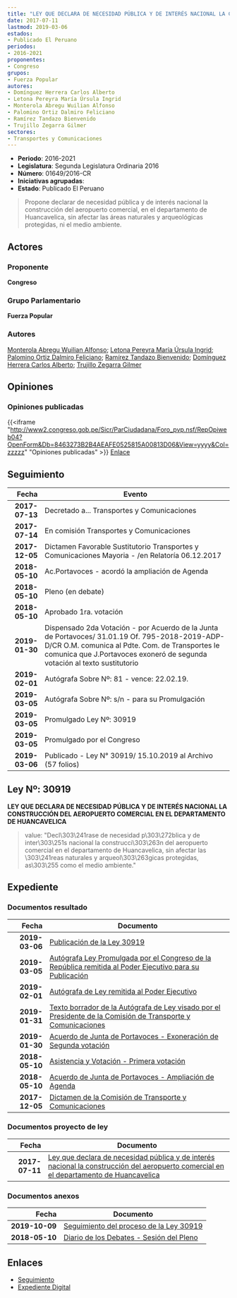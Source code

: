 ```yaml
---
title: "LEY QUE DECLARA DE NECESIDAD PÚBLICA Y DE INTERÉS NACIONAL LA CONSTRUCCIÓN DEL AEROPUERTO COMERCIAL EN EL DEPARTAMENTO DE HUANCAVELICA"
date: 2017-07-11
lastmod: 2019-03-06
estados:
- Publicado El Peruano
periodos:
- 2016-2021
proponentes:
- Congreso
grupos:
- Fuerza Popular
autores:
- Domínguez Herrera Carlos Alberto
- Letona Pereyra María Úrsula Ingrid
- Monterola Abregu Wuilian Alfonso
- Palomino Ortiz Dalmiro Feliciano
- Ramírez Tandazo Bienvenido
- Trujillo Zegarra Gilmer
sectores:
- Transportes y Comunicaciones
---
```

- **Periodo**: 2016-2021
- **Legislatura**: Segunda Legislatura Ordinaria 2016
- **Número**: 01649/2016-CR
- **Iniciativas agrupadas**: 
- **Estado**: Publicado El Peruano

> Propone declarar de necesidad pública y de interés nacional la construcción del aeropuerto comercial, en el departamento de Huancavelica, sin afectar las áreas naturales y arqueológicas protegidas, ni el medio ambiente.


## Actores

### Proponente

**Congreso**

### Grupo Parlamentario

**Fuerza Popular**

### Autores

[Monterola Abregu Wuilian Alfonso](mailto:mailto:wmonterola@congreso.gob.pe); [Letona Pereyra María Úrsula Ingrid](mailto:mailto:mletona@congreso.gob.pe); [Palomino Ortiz Dalmiro Feliciano](mailto:mailto:dfpalomino@congreso.gob.pe); [Ramírez Tandazo Bienvenido](mailto:mailto:bramirez@congreso.gob.pe); [Domínguez Herrera Carlos Alberto](mailto:mailto:cdominguez@congreso.gob.pe); [Trujillo Zegarra Gilmer](mailto:mailto:gtrujilloz@congreso.gob.pe)

## Opiniones

### Opiniones publicadas

{{<iframe "http://www2.congreso.gob.pe/Sicr/ParCiudadana/Foro_pvp.nsf/RepOpiweb04?OpenForm&Db=8463273B2B4AEAFE0525815A00813D06&View=yyyy&Col=zzzzz" "Opiniones publicadas" >}}
[Enlace](http://www2.congreso.gob.pe/Sicr/ParCiudadana/Foro_pvp.nsf/RepOpiweb04?OpenForm&Db=8463273B2B4AEAFE0525815A00813D06&View=yyyy&Col=zzzzz)


## Seguimiento

| Fecha | Evento |
|------:|--------|
| **2017-07-13** | Decretado a... Transportes y Comunicaciones |
| **2017-07-14** | En comisión Transportes y Comunicaciones |
| **2017-12-05** | Dictamen Favorable Sustitutorio Transportes y Comunicaciones Mayoria - /en Relatoría 06.12.2017 |
| **2018-05-10** | Ac.Portavoces - acordó la ampliación de Agenda |
| **2018-05-10** | Pleno (en debate) |
| **2018-05-10** | Aprobado 1ra. votación |
| **2019-01-30** | Dispensado 2da Votación - por Acuerdo de la Junta de Portavoces/ 31.01.19 Of. 795-2018-2019-ADP-D/CR O.M. comunica al Pdte. Com. de Transportes le comunica que J.Portavoces exoneró de segunda votación al texto sustitutorio |
| **2019-02-01** | Autógrafa Sobre Nº: 81 - vence: 22.02.19. |
| **2019-03-05** | Autógrafa Sobre Nº: s/n - para su Promulgación |
| **2019-03-05** | Promulgado Ley Nº: 30919 |
| **2019-03-05** | Promulgado por el Congreso |
| **2019-03-06** | Publicado - Ley N° 30919/ 15.10.2019 al Archivo (57 folios) |

## Ley Nº: 30919

**LEY QUE DECLARA DE NECESIDAD PÚBLICA Y DE INTERÉS NACIONAL LA CONSTRUCCIÓN DEL AEROPUERTO COMERCIAL EN EL DEPARTAMENTO DE HUANCAVELICA**

> value: "Decl\303\241rase de necesidad p\303\272blica y de inter\303\251s nacional la construcci\303\263n del aeropuerto comercial en el departamento de Huancavelica, sin afectar las \303\241reas naturales y arqueol\303\263gicas protegidas, as\303\255 como el medio ambiente."


## Expediente

### Documentos resultado

| Fecha | Documento |
|------:|-----------|
| **2019-03-06** | [Publicación de la Ley 30919](http://www.leyes.congreso.gob.pe/Documentos/2016_2021/ADLP/Normas_Legales/30919-LEY.pdf) |
| **2019-03-05** | [Autógrafa Ley Promulgada por el Congreso de la República remitida al Poder Ejecutivo para su Publicación](http://www.leyes.congreso.gob.pe/Documentos/2016_2021/ADLP/Texto_Aprobado/AU0164920190305.pdf) |
| **2019-02-01** | [Autógrafa de Ley remitida al Poder Ejecutivo](http://www.leyes.congreso.gob.pe/Documentos/2016_2021/Autografas/Ley_y_de_Resolucion_Legislativa/AU0164920190201.pdf) |
| **2019-01-31** | [Texto borrador de la Autógrafa de Ley visado por el Presidente de la Comisión de Transporte y Comunicaciones](http://www.leyes.congreso.gob.pe/Documentos/2016_2021/Texto_Borrador_de_Autografa/BAU0164920190131.pdf) |
| **2019-01-30** | [Acuerdo de Junta de Portavoces - Exoneración de Segunda votación](http://www.leyes.congreso.gob.pe/Documentos/2016_2021/Acuerdos/Junta_Portavoces/AJPESV0164920190130..pdf) |
| **2018-05-10** | [Asistencia y Votación - Primera votación](http://www.leyes.congreso.gob.pe/Documentos/2016_2021/Asistencia_y_Votacion/Proyectos_de_Ley/AV0164920180510.pdf) |
| **2018-05-10** | [Acuerdo de Junta de Portavoces - Ampliación de Agenda](http://www.leyes.congreso.gob.pe/Documentos/2016_2021/Acuerdos/Junta_Portavoces/AJP0164920180510.pdf) |
| **2017-12-05** | [Dictamen de la Comisión de Transporte y Comunicaciones](http://www.leyes.congreso.gob.pe/Documentos/2016_2021/Dictamenes/Proyectos_de_Ley/01649DC23MAY20171205.pdf) |

### Documentos proyecto de ley

| Fecha | Documento |
|------:|-----------|
| **2017-07-11** | [Ley que declara de necesidad pública y de interés nacional la construcción del aeropuerto comercial en el departamento de Huancavelica](http://www.leyes.congreso.gob.pe/Documentos/2016_2021/Proyectos_de_Ley_y_de_Resoluciones_Legislativas/PL0164920170711.PDF) |

### Documentos anexos

| Fecha | Documento |
|------:|-----------|
| **2019-10-09** | [Seguimiento del proceso de la Ley 30919](http://www.leyes.congreso.gob.pe/Documentos/2016_2021/Seguimiento_de_Proyectos_de_Ley/01649PL20191009.pdf) |
| **2018-05-10** | [Diario de los Debates - Sesión del Pleno](http://www2.congreso.gob.pe/Sicr/DiarioDebates/Publicad.nsf/SesionesPleno/05256D6E0073DFE90525828A005B39B2/$FILE/SLO-2017-11.pdf) |

## Enlaces

- [Seguimiento](http://www2.congreso.gob.pe/Sicr/TraDocEstProc/CLProLey2016.nsf/f7fff46988ca05b1052578e100829cc7/51b47401da2b7bac0525815a0080cfc5?OpenDocument)
- [Expediente Digital](http://www2.congreso.gob.pe/Sicr/TraDocEstProc/Expvirt_2011.nsf/visbusqptramdoc1621/01649?opendocument)


